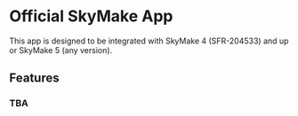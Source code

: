 # Official SkyMake App
This app is designed to be integrated with SkyMake 4 (SFR-204533) and up or SkyMake 5 (any version).

## Features
### TBA
